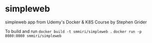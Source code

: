 # simpleweb
simpleweb app from Udemy's Docker &amp; K8S Course by Stephen Grider

To build and run
`docker build -t smmiri/simpleweb .`
`docker run -p 8080:8080 smmiri/simpleweb`
